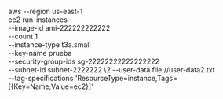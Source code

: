aws --region us-east-1 \
  ec2 run-instances \
  --image-id ami-222222222222 \
  --count 1 \
  --instance-type t3a.small \
  --key-name prueba \
  --security-group-ids sg-22222222222222222 \
  --subnet-id subnet-2222222 \2
  --user-data file://user-data2.txt \
  --tag-specifications 'ResourceType=instance,Tags=[{Key=Name,Value=ec2}]'